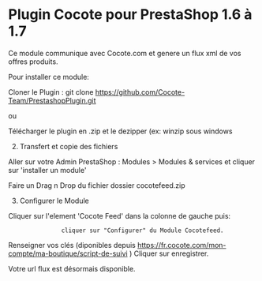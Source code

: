 

# Plugin Cocote pour PrestaShop 1.6 à 1.7

Ce module communique avec Cocote.com et genere un flux xml de vos offres produits.

Pour installer ce module:

Cloner le Plugin : git clone https://github.com/Cocote-Team/PrestashopPlugin.git

ou

Télécharger le plugin en .zip et le dezipper (ex: winzip sous windows


2) Transfert et copie des fichiers


Aller sur votre Admin PrestaShop : Modules > Modules & services et cliquer sur 'installer un module'

Faire un Drag n Drop du fichier dossier cocotefeed.zip 


3) Configurer le Module

Cliquer sur l'element 'Cocote Feed' dans la colonne de gauche puis:

                   cliquer sur "Configurer" du Module Cocotefeed.
                   
Renseigner vos clés (diponibles depuis https://fr.cocote.com/mon-compte/ma-boutique/script-de-suivi ) 
Cliquer sur enregistrer.

Votre url flux est désormais disponible.
